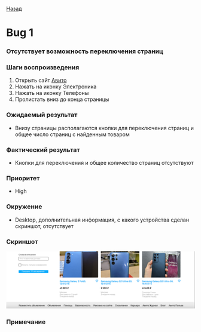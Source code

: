 [Назад](../BUGS.md)

# Bug 1

### Отсутствует возможность переключения страниц 

### Шаги воспроизведения 

1. Открыть сайт [Авито](https://www.avito.ru)    
2. Нажать на иконку Электроника  
3. Нажать на иконку Телефоны  
4. Пролистать вниз до конца страницы  

### Ожидаемый результат
* Внизу страницы располагаются кнопки для переключения страниц и общее число страниц с найденным товаром   

### Фактический результат
* Кнопки для переключения и общее количество страниц отсутствуют  

### Приоритет
* High  

### Окружение
* Desktop, дополнительная информация, с какого устройства сделан скриншот, отсутствует  
### Скриншот
 ![bug-1](images/bug-1.png)    
### Примечание
